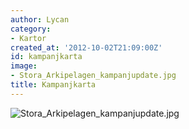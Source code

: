 ```yaml
---
author: Lycan
category:
- Kartor
created_at: '2012-10-02T21:09:00Z'
id: kampanjkarta
image:
- Stora_Arkipelagen_kampanjupdate.jpg
title: Kampanjkarta
---
```

![][1]

  [1]: Stora_Arkipelagen_kampanjupdate.jpg "Stora_Arkipelagen_kampanjupdate.jpg"